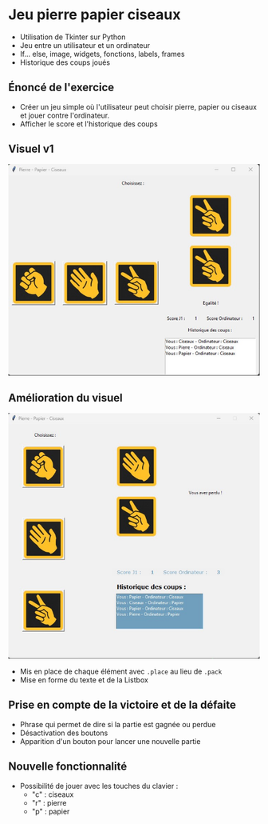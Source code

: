 # Jeu pierre papier ciseaux

* Utilisation de Tkinter sur Python
* Jeu entre un utilisateur et un ordinateur
* If... else, image, widgets, fonctions, labels, frames
* Historique des coups joués

## Énoncé de l'exercice

* Créer un jeu simple où l'utilisateur peut choisir pierre, papier ou ciseaux et jouer contre l'ordinateur.
* Afficher le score et l'historique des coups

## Visuel v1

![Aperçu de la fenêtre Tkinter](visuel-v1.jpg)

## Amélioration du visuel

![Aperçu de la fenêtre Tkinter version 2](visuel-v2.jpg)

* Mis en place de chaque élément avec ``.place`` au lieu de ``.pack``
* Mise en forme du texte et de la Listbox

## Prise en compte de la victoire et de la défaite

* Phrase qui permet de dire si la partie est gagnée ou perdue
* Désactivation des boutons
* Apparition d'un bouton pour lancer une nouvelle partie

## Nouvelle fonctionnalité

* Possibilité de jouer avec les touches du clavier : 
    * "c" : ciseaux
    * "r" : pierre
    * "p" : papier